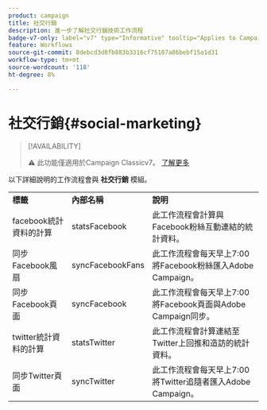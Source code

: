```yaml
---
product: campaign
title: 社交行銷
description: 進一步了解社交行銷技術工作流程
badge-v7-only: label="v7" type="Informative" tooltip="Applies to Campaign Classic v7 only"
feature: Workflows
source-git-commit: 8debcd3d8fb883b3316cf75187a86bebf15a1d31
workflow-type: tm+mt
source-wordcount: '118'
ht-degree: 8%

---
```



# 社交行銷{#social-marketing}



>[!AVAILABILITY]
>
>:warning: 此功能僅適用於Campaign Classicv7。 [了解更多](../../social/using/about-social-marketing.md)

以下詳細說明的工作流程會與 **社交行銷** 模組。

<table> 
 <tbody> 
  <tr> 
   <td> <strong>標籤</strong><br /> </td> 
   <td> <strong>內部名稱</strong><br /> </td> 
   <td> <strong>說明</strong><br /> </td> 
  </tr> 
  <tr> 
   <td> <span class="uicontrol">facebook統計資料的計算</span> <br /> </td> 
   <td> <span class="uicontrol">statsFacebook</span> <br /> </td> 
   <td> 此工作流程會計算與Facebook粉絲互動連結的統計資料。<br /> </td> 
  </tr> 
  <tr> 
   <td> <span class="uicontrol">同步Facebook風扇</span> <br /> </td> 
   <td> <span class="uicontrol">syncFacebookFans</span> <br /> </td> 
   <td> 此工作流程會每天早上7:00將Facebook粉絲匯入Adobe Campaign。<br /> </td> 
  </tr> 
  <tr> 
   <td> <span class="uicontrol">同步Facebook頁面</span> <br /> </td> 
   <td> <span class="uicontrol">syncFacebook</span> <br /> </td> 
   <td> 此工作流程會每天早上7:00將Facebook頁面與Adobe Campaign同步。<br /> </td> 
  </tr> 
  <tr> 
   <td> <span class="uicontrol">twitter統計資料的計算</span> <br /> </td> 
   <td> <span class="uicontrol">statsTwitter</span> <br /> </td> 
   <td> 此工作流程會計算連結至Twitter上回推和造訪的統計資料。<br /> </td> 
  </tr> 
  <tr> 
   <td> <span class="uicontrol">同步Twitter頁面</span> <br /> </td> 
   <td> <span class="uicontrol">syncTwitter</span> <br /> </td> 
   <td> 此工作流程會每天早上7:00將Twitter追隨者匯入Adobe Campaign。<br /> </td> 
  </tr> 
 </tbody> 
</table>


